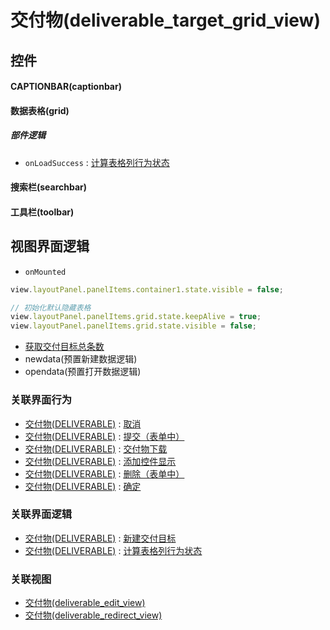 # 交付物(deliverable_target_grid_view)  <!-- {docsify-ignore-all} -->



## 控件
#### CAPTIONBAR(captionbar)
#### 数据表格(grid)

##### 部件逻辑
* `onLoadSuccess` : [计算表格列行为状态](module/Base/deliverable/uilogic/calc_column_action_state)
#### 搜索栏(searchbar)
#### 工具栏(toolbar)

## 视图界面逻辑
* `onMounted`
```javascript
view.layoutPanel.panelItems.container1.state.visible = false;

// 初始化默认隐藏表格
view.layoutPanel.panelItems.grid.state.keepAlive = true;
view.layoutPanel.panelItems.grid.state.visible = false;


```
  * [获取交付目标总条数](module/Base/deliverable/uilogic/get_deliverable_total)
  * newdata(预置新建数据逻辑)
  * opendata(预置打开数据逻辑)


### 关联界面行为
  * [交付物(DELIVERABLE)](module/Base/deliverable) : [取消](module/Base/deliverable#界面行为)
  * [交付物(DELIVERABLE)](module/Base/deliverable) : [提交（表单中）](module/Base/deliverable#界面行为)
  * [交付物(DELIVERABLE)](module/Base/deliverable) : [交付物下载](module/Base/deliverable#界面行为)
  * [交付物(DELIVERABLE)](module/Base/deliverable) : [添加控件显示](module/Base/deliverable#界面行为)
  * [交付物(DELIVERABLE)](module/Base/deliverable) : [删除（表单中）](module/Base/deliverable#界面行为)
  * [交付物(DELIVERABLE)](module/Base/deliverable) : [确定](module/Base/deliverable#界面行为)

### 关联界面逻辑
  * [交付物(DELIVERABLE)](module/Base/deliverable) : [新建交付目标](module/Base/deliverable/uilogic/create_deliverable)
  * [交付物(DELIVERABLE)](module/Base/deliverable) : [计算表格列行为状态](module/Base/deliverable/uilogic/calc_column_action_state)

### 关联视图
  * [交付物(deliverable_edit_view)](app/view/deliverable_edit_view)
  * [交付物(deliverable_redirect_view)](app/view/deliverable_redirect_view)

<script>
 const { createApp } = Vue
  createApp({
    data() {
      return {

      }
    }
  }).use(ElementPlus).mount('#app')
</script>
